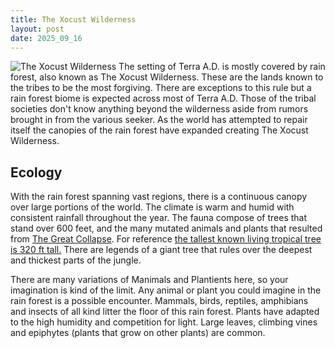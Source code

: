 ```yaml
---
title: The Xocust Wilderness
layout: post
date: 2025_09_16
---
```

![The Xocust Wilderness](TheXocustWilderness.jpg)
The setting of Terra A.D. is mostly covered by rain forest, also known as The Xocust Wilderness. These are the lands known to the tribes to be the most forgiving. There are exceptions to this rule but a rain forest biome is expected across most of Terra A.D. Those of the tribal societies don't know anything beyond the wilderness aside from rumors brought in from the various seeker. As the world has attempted to repair itself the canopies of the rain forest have expanded creating The Xocust Wilderness.
## Ecology

With the rain forest spanning vast regions, there is a continuous canopy over large portions of the world. The climate is warm and humid with consistent rainfall throughout the year. The fauna compose of trees that stand over 600 feet, and the many mutated animals and plants that resulted from [The Great Collapse](2025-09-16-Welcome_to_Terra_AD.md). For reference [the tallest known living tropical tree is 320 ft tall.](https://en.wikipedia.org/wiki/Menara_(tree)) There are legends of a giant tree that rules over the deepest and thickest parts of the jungle.

There are many variations of Manimals and Plantients here, so your imagination is kind of the limit. Any animal or plant you could imagine in the rain forest is a possible encounter. Mammals, birds, reptiles, amphibians and insects of all kind litter the floor of this rain forest. Plants have adapted to the high humidity and competition for light. Large leaves, climbing vines and epiphytes (plants that grow on other plants) are common. 

